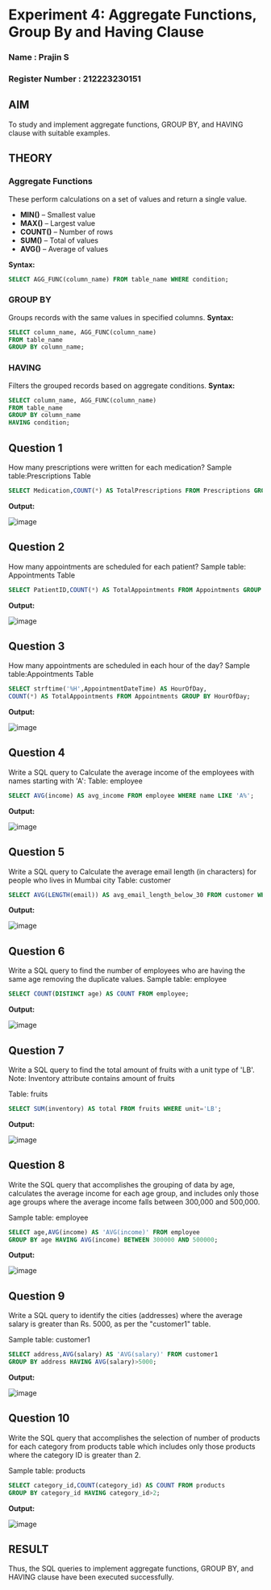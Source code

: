 # Experiment 4: Aggregate Functions, Group By and Having Clause

### Name : Prajin S
### Register Number : 212223230151

## AIM
To study and implement aggregate functions, GROUP BY, and HAVING clause with suitable examples.

## THEORY

### Aggregate Functions
These perform calculations on a set of values and return a single value.

- **MIN()** – Smallest value  
- **MAX()** – Largest value  
- **COUNT()** – Number of rows  
- **SUM()** – Total of values  
- **AVG()** – Average of values

**Syntax:**
```sql
SELECT AGG_FUNC(column_name) FROM table_name WHERE condition;
```
### GROUP BY
Groups records with the same values in specified columns.
**Syntax:**
```sql
SELECT column_name, AGG_FUNC(column_name)
FROM table_name
GROUP BY column_name;
```
### HAVING
Filters the grouped records based on aggregate conditions.
**Syntax:**
```sql
SELECT column_name, AGG_FUNC(column_name)
FROM table_name
GROUP BY column_name
HAVING condition;
```
**Question 1**
---
How many prescriptions were written for each medication?
Sample table:Prescriptions Table

```sql
SELECT Medication,COUNT(*) AS TotalPrescriptions FROM Prescriptions GROUP BY Medication;
```

**Output:**

![image](https://github.com/user-attachments/assets/33eca2bd-8e56-4500-8273-b62f43eb6200)

**Question 2**
--
How many appointments are scheduled for each patient?
Sample table: Appointments Table

```sql
SELECT PatientID,COUNT(*) AS TotalAppointments FROM Appointments GROUP BY PatientID;
```

**Output:**

![image](https://github.com/user-attachments/assets/320c3321-98ef-42e9-8fc8-8e4316548b0e)



**Question 3**
---
How many appointments are scheduled in each hour of the day?
Sample table:Appointments Table

```sql
SELECT strftime('%H',AppointmentDateTime) AS HourOfDay,
COUNT(*) AS TotalAppointments FROM Appointments GROUP BY HourOfDay;
```

**Output:**

![image](https://github.com/user-attachments/assets/9cb88d9a-428f-4b10-bced-c0e8bd94fa25)


**Question 4**
---
Write a SQL query to Calculate the average income of the employees with names starting with 'A': 
Table: employee

```sql
SELECT AVG(income) AS avg_income FROM employee WHERE name LIKE 'A%';
```

**Output:**

![image](https://github.com/user-attachments/assets/34a737bb-48cd-40ee-90c1-ebff0645244e)


**Question 5**
---
Write a SQL query to Calculate the average email length (in characters) for people who lives in Mumbai city
Table: customer

```sql
SELECT AVG(LENGTH(email)) AS avg_email_length_below_30 FROM customer WHERE city="Mumbai";
```

**Output:**

![image](https://github.com/user-attachments/assets/3bdd895b-fc92-468a-81b3-3ec39f0f8f9b)


**Question 6**
---
Write a SQL query to find the number of employees who are having the same age removing the duplicate values.
Sample table: employee

```sql
SELECT COUNT(DISTINCT age) AS COUNT FROM employee;
```

**Output:**

![image](https://github.com/user-attachments/assets/93209a82-d5ab-4445-87d7-94db9d6e978a)


**Question 7**
---
Write a SQL query to find the total amount of fruits with a unit type of 'LB'.
Note: Inventory attribute contains amount of fruits

Table: fruits
```sql
SELECT SUM(inventory) AS total FROM fruits WHERE unit='LB';
```

**Output:**

![image](https://github.com/user-attachments/assets/42854056-b20b-4908-a1af-a2cd0f35be5b)


**Question 8**
---
Write the SQL query that accomplishes the grouping of data by age, calculates the average income for each age group, and includes only those age groups where the average income falls between 300,000 and 500,000.

Sample table: employee

```sql
SELECT age,AVG(income) AS 'AVG(income)' FROM employee
GROUP BY age HAVING AVG(income) BETWEEN 300000 AND 500000;
```

**Output:**

![image](https://github.com/user-attachments/assets/f2d65799-a485-423d-b7e2-eb3090cec963)


**Question 9**
---
Write a SQL query to identify the cities (addresses) where the average salary is greater than Rs. 5000, as per the "customer1" table.

Sample table: customer1

```sql
SELECT address,AVG(salary) AS 'AVG(salary)' FROM customer1
GROUP BY address HAVING AVG(salary)>5000;
```

**Output:**

![image](https://github.com/user-attachments/assets/53d9ddee-2737-4919-ae92-3f7816b5dca7)


**Question 10**
---
Write the SQL query that accomplishes the selection of number of products for each category from products table which includes only those products where the category ID is greater than 2.

Sample table: products

```sql
SELECT category_id,COUNT(category_id) AS COUNT FROM products
GROUP BY category_id HAVING category_id>2;
```

**Output:**

![image](https://github.com/user-attachments/assets/42ea05e7-ae5d-4fc4-8797-a3ae3d84bcce)



## RESULT
Thus, the SQL queries to implement aggregate functions, GROUP BY, and HAVING clause have been executed successfully.
